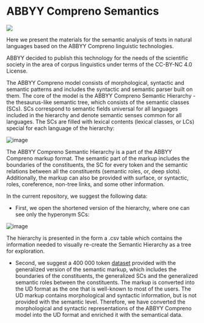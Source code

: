 # ABBYY Compreno Semantics

<a href="https://creativecommons.org/licenses/by-nc/4.0/"><img src="https://img.shields.io/static/v1?label=license&message=CC-BY-NC-4.0&color=green"/></a>

Here we present the materials for the semantic analysis of texts in natural languages based on the ABBYY Compreno linguistic technologies. 

ABBYY decided to publish this technology for the needs of the scientific society in the area of corpus linguistics under terms of the CC-BY-NC 4.0 License. 

The ABBYY Compreno model consists of morphological, syntactic and semantic patterns and includes the syntactic and semantic parser built on them.
The core of the model is the ABBYY Compreno Semantic Hierarchy - the thesaurus-like semantic tree, which consists of the semantic classes (SCs). SCs correspond to semantic fields universal for all languages included in the hierarchy and denote semantic senses common for all languages. The SCs are filled with lexical contents (lexical classes, or LCs) special for each language of the hierarchy:

![image](https://user-images.githubusercontent.com/125276344/218479636-86f30236-7417-4aca-b583-5dbffec817c1.png)

The ABBYY Compreno Semantic Hierarchy is a part of the ABBYY Compreno markup format. The semantic part of the markup includes the boundaries of the constituents, the SC for every token and the semantic relations between all the constituents (semantic roles, or, deep slots). Additionally, the markup can also be provided with surface, or syntactic, roles, coreference, non-tree links, and some other information.

In the current repository, we suggest the following data:

- First, we open the shortened version of the hierarchy, where one can see only the hyperonym SCs:

![image](https://user-images.githubusercontent.com/125276344/218480057-80eacc8a-3002-473d-9e06-b17c7544b34e.png)

The hierarchy is presented in the form a .csv table which contains the information needed to visually re-create the Semantic Hierarchy as a tree for exploration.

- Second, we suggest a 400 000 token [dataset](https://github.com/compreno-semantics/compreno-corpus) provided with the generalized version of the semantic markup, which includes the boundaries of the constituents, the generalized SCs and the generalized semantic roles between the constituents. The markup is converted into the UD format as the one that is well-known to most of the users. The UD markup contains morphological and syntactic information, but is not provided with the semantic level. Therefore, we have converted the morphological and syntactic representations of the ABBYY Compreno model into the UD format and enriched it with the semantical data.
